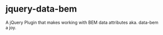 jquery-data-bem
===============

A jQuery Plugin that makes working with BEM data attributes aka. data-bem a joy.
